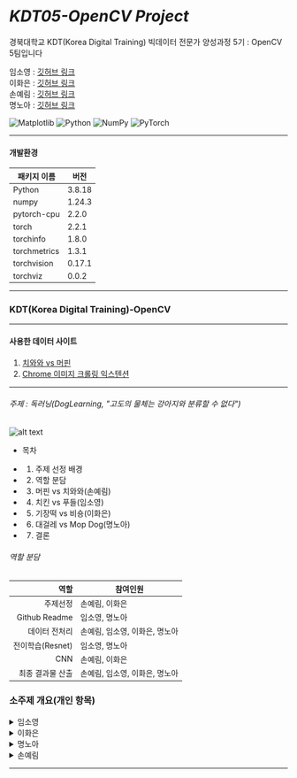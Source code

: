 # _KDT05-OpenCV Project_

경북대학교 KDT(Korea Digital Training) 빅데이터 전문가 양성과정 5기 : OpenCV 5팀입니다

임소영 : [깃허브 링크](https://github.com/YimSoYoung1001)  
이화은 : [깃허브 링크](https://github.com/Skylee0310)  
손예림 : [깃허브 링크](https://github.com/osllzd)  
명노아 : [깃허브 링크](https://github.com/noah2397)

![Matplotlib](https://img.shields.io/badge/Matplotlib-%23ffffff.svg?style=for-the-badge&logo=Matplotlib&logoColor=black)
![Python](https://img.shields.io/badge/python-3670A0?style=for-the-badge&logo=python&logoColor=ffdd54)
![NumPy](https://img.shields.io/badge/numpy-%23013243.svg?style=for-the-badge&logo=numpy&logoColor=white)
![PyTorch](https://img.shields.io/badge/PyTorch-%23EE4C2C.svg?style=for-the-badge&logo=PyTorch&logoColor=white)

<hr/>

#### 개발환경

| 패키지 이름  | 버전   |
| ------------ | ------ |
| Python       | 3.8.18 |
| numpy        | 1.24.3 |
| pytorch-cpu  | 2.2.0  |
| torch        | 2.2.1  |
| torchinfo    | 1.8.0  |
| torchmetrics | 1.3.1  |
| torchvision  | 0.17.1 |
| torchviz     | 0.0.2  |

<hr/>

### KDT(Korea Digital Training)-OpenCV

<hr/>

#### 사용한 데이터 사이트

1. [치와와 vs 머핀](https://www.kaggle.com/datasets/samuelcortinhas/muffin-vs-chihuahua-image-classification)
2. [Chrome 이미지 크롤링 익스텐션](https://chromewebstore.google.com/detail/fatkun-batch-download-ima/efcapamiilmdfbbilogcddbdckjhpajj)
<hr/>

###### 주제 : 독러닝(DogLearning, "고도의 물체는 강아지와 분류할 수 없다")

![alt text](image.png)

- 목차

* 1. 주제 선정 배경
* 2. 역할 분담
* 3. 머핀 vs 치와와(손예림)
* 4. 치킨 vs 푸들(임소영)
* 5. 기장떡 vs 비숑(이화은)
* 6. 대걸레 vs Mop Dog(명노아)
* 7. 결론
  </hr>

###### 역할 분담

|             역할 | 참여인원                       |
| ---------------: | ------------------------------ |
|         주제선정 | 손예림, 이화은                 |
|    Github Readme | 임소영, 명노아                 |
|    데이터 전처리 | 손예림, 임소영, 이화은, 명노아 |
| 전이학습(Resnet) | 임소영, 명노아                 |
|              CNN | 손예림, 이화은                 |
| 최종 결과물 산출 | 손예림, 임소영, 이화은, 명노아 |

### 소주제 개요(개인 항목)

<details>
  <summary>
    임소영
  </summary>
</details>

</hr>

<details>
  <summary>
    이화은 
  </summary>

</details>

</hr>

<details>
  <summary>
    명노아 
  </summary>

#### ✅PPT 부분 참고 바람

# 0. 대걸레와 대걸레와 흡사한 쉽독(Sheep Dog)을 분류하는 모델 생성

![alt text](명노아/readme_img/image-1.png)

## 1. 전처리

- Chrome 이미지 크롤링 익스텐션을 사용하여 각각 "mop", "mop dog" 이미지를 크롤링 받아옴
- 여러개의 검색 엔진(구글, Yahoo, 네이버, 다음)에서 중복되지 않는 선에서 데이터를 수집  
  ![alt text](명노아/readme_img/image-2.png)

- 마우스 콜백 함수를 사용하여, ROI만을 기존 경로에 저장하도록 수정
- ![alt text](명노아/readme_img/image-3.png)

## 2. 모델 생성

- CNN(Convolution Neural Network)  
  ![alt text](명노아/readme_img/image-4.png)
- Transfer learning(Resnet18) : 전이학습으로 import 해서 사용

## 3. 학습 진행

- 옵티마이저(Optimizer) : AdamW
- 손실함수(Loss function) : CrossEntropyLoss
- 배치사이즈(Batch size) : train(10), test(8)
- tqdm 패키지 사용 => progression bar 시각화 사용 📊  
  ![alt text](명노아/readme_img/image-5.png)

## 4. 학습 도중 분석 : 히스토그램

- Opencv의 cv2.calHist사용

  #### 흑백 히스토그램

  ![alt text](명노아/readme_img/image-6.png)
  => 강아지의 사진이 화소 분포 범위가 넓다

  #### 컬러 히스토그램

  ![alt text](명노아/readme_img/image-7.png)
  => 강아지의 사진이 RGB의 분포 차이가 크다

따라서, 색감의 차이가 두드러지도록 촉감을 표현하기 위해 Threshold 사용

#### OTSU 알고리즘

Threshold 사용 => 이미지 전처리 후 사용  
![alt text](명노아/readme_img/image-8.png)

하지만 단일 역치값을 사용하면 강아지의 사진 대부분이 검정으로 처리되어 사용 불가능  
=> Threshold보다 성능이 뛰어난 Adaptive Threshold로 처리  
![alt text](명노아/readme_img/image-9.png)

## 5. 결과 분석

1. 일반 CNN 모델 사용  
   ![alt text](명노아/readme_img/image-10.png)
2. 전이학습 : Resnet18 사용  
   ![alt text](명노아/readme_img/image-11.png)
3. Adaptive Threshold 적용  
   ![alt text](명노아/readme_img/image-12.png)
4. Adaptive Threshold 적용 + Dropout + BatchNormalization  
   ![alt text](명노아/readme_img/image-13.png)
   ![alt text](명노아/readme_img/image-14.png)

## 6. 결론

![alt text](명노아/readme_img/image-15.png)

  </details>

</hr>

<details>
  <summary>
    손예림 
  </summary>

</details>
<hr/>
